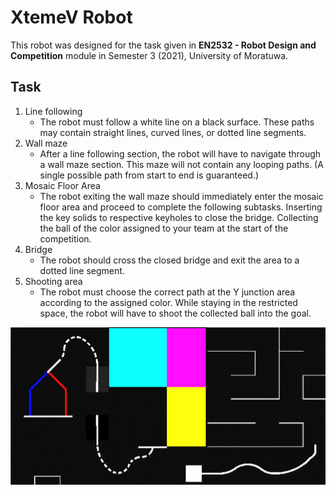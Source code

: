 # XtemeV Robot
This robot was designed for the task given in **EN2532 - Robot Design and Competition** module in Semester 3 (2021), University of Moratuwa.

## Task
1. Line following
    - The robot must follow a white line on a black surface. These paths may contain straight
lines, curved lines, or dotted line segments.
2. Wall maze
    - After a line following section, the robot will have to navigate through a wall maze
section. This maze will not contain any looping paths. (A single possible path from
start to end is guaranteed.)
3. Mosaic Floor Area
    - The robot exiting the wall maze should immediately enter the mosaic floor area and
proceed to complete the following subtasks. Inserting the key solids to respective
keyholes to close the bridge. Collecting the ball of the color assigned to your team at
the start of the competition.
4. Bridge
    - The robot should cross the closed bridge and exit the area to a dotted line segment.
5. Shooting area
    - The robot must choose the correct path at the Y junction area according to the assigned color. While staying in the restricted space, the robot will have to shoot the
collected ball into the goal.

![sample_arena](images/sample_arena.png)
